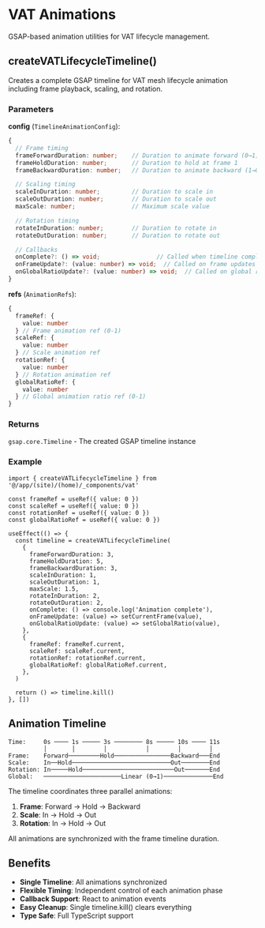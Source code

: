 # VAT Animations

GSAP-based animation utilities for VAT lifecycle management.

## createVATLifecycleTimeline()

Creates a complete GSAP timeline for VAT mesh lifecycle animation including frame playback, scaling,
and rotation.

### Parameters

**config** (`TimelineAnimationConfig`):

```typescript
{
  // Frame timing
  frameForwardDuration: number;    // Duration to animate forward (0→1)
  frameHoldDuration: number;       // Duration to hold at frame 1
  frameBackwardDuration: number;   // Duration to animate backward (1→0)

  // Scaling timing
  scaleInDuration: number;         // Duration to scale in
  scaleOutDuration: number;        // Duration to scale out
  maxScale: number;                // Maximum scale value

  // Rotation timing
  rotateInDuration: number;        // Duration to rotate in
  rotateOutDuration: number;       // Duration to rotate out

  // Callbacks
  onComplete?: () => void;                // Called when timeline completes
  onFrameUpdate?: (value: number) => void;  // Called on frame updates
  onGlobalRatioUpdate?: (value: number) => void;  // Called on global ratio updates
}
```

**refs** (`AnimationRefs`):

```typescript
{
  frameRef: {
    value: number
  } // Frame animation ref (0-1)
  scaleRef: {
    value: number
  } // Scale animation ref
  rotationRef: {
    value: number
  } // Rotation animation ref
  globalRatioRef: {
    value: number
  } // Global animation ratio ref (0-1)
}
```

### Returns

`gsap.core.Timeline` - The created GSAP timeline instance

### Example

```tsx
import { createVATLifecycleTimeline } from '@/app/(site)/(home)/_components/vat'

const frameRef = useRef({ value: 0 })
const scaleRef = useRef({ value: 0 })
const rotationRef = useRef({ value: 0 })
const globalRatioRef = useRef({ value: 0 })

useEffect(() => {
  const timeline = createVATLifecycleTimeline(
    {
      frameForwardDuration: 3,
      frameHoldDuration: 5,
      frameBackwardDuration: 3,
      scaleInDuration: 1,
      scaleOutDuration: 1,
      maxScale: 1.5,
      rotateInDuration: 2,
      rotateOutDuration: 2,
      onComplete: () => console.log('Animation complete'),
      onFrameUpdate: (value) => setCurrentFrame(value),
      onGlobalRatioUpdate: (value) => setGlobalRatio(value),
    },
    {
      frameRef: frameRef.current,
      scaleRef: scaleRef.current,
      rotationRef: rotationRef.current,
      globalRatioRef: globalRatioRef.current,
    },
  )

  return () => timeline.kill()
}, [])
```

## Animation Timeline

```
Time:     0s ──── 1s ───── 3s ──────── 8s ───── 10s ──── 11s
          │       │        │           │        │        │
Frame:    Forward─────────Hold────────────────Backward───End
Scale:    In──Hold────────────────────────────Out────────End
Rotation: In─────Hold──────────────────────────Out───────End
Global:   ──────────────────────Linear (0→1)──────────────End
```

The timeline coordinates three parallel animations:

1. **Frame**: Forward → Hold → Backward
2. **Scale**: In → Hold → Out
3. **Rotation**: In → Hold → Out

All animations are synchronized with the frame timeline duration.

## Benefits

- **Single Timeline**: All animations synchronized
- **Flexible Timing**: Independent control of each animation phase
- **Callback Support**: React to animation events
- **Easy Cleanup**: Single timeline.kill() clears everything
- **Type Safe**: Full TypeScript support
